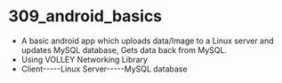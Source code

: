 # 309_android_basics

* A basic android app which uploads data/Image to a Linux server and updates MySQL database, Gets data back from MySQL.
* Using VOLLEY Networking Library
* Client-----Linux Server-----MySQL database
